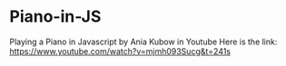 # Piano-in-JS
Playing a Piano in Javascript by Ania Kubow in Youtube
Here is the link:  https://www.youtube.com/watch?v=mjmh093Sucg&t=241s
